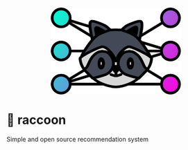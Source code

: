 <p align="center">
 <img src="raccoon.svg" width="300" alt="Raccoon"/>
</p>

# 🦝 raccoon
Simple and open source recommendation system


